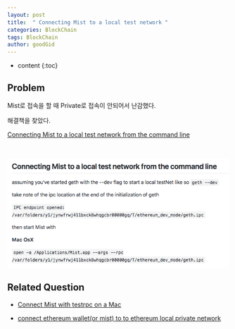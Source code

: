 ```yaml
---
layout: post
title:  " Connecting Mist to a local test network "
categories: BlockChain
tags: BlockChain
author: goodGid
---
```

* content
{:toc}


## Problem

Mist로 접속을 할 때 Private로 접속이 안되어서 난감했다.

해결책을 찾았다.

[Connecting Mist to a local test network from the command line](https://github.com/ethereum/mist/wiki#connecting-mist-to-a-local-test-network-from-the-command-line)

<br>


![](/assets/img/block_chain/conn_mist_local_net_1.png)

 


## Related Question

* [Connect Mist with testrpc on a Mac](https://ethereum.stackexchange.com/questions/11757/connect-mist-with-testrpc-on-a-mac)


* [connect ethereum wallet(or mist) to to ethereum local private network](https://ethereum.stackexchange.com/questions/21336/connect-ethereum-walletor-mist-to-to-ethereum-local-private-network) 

